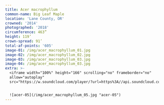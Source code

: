 ```yaml
---
title: Acer macrophyllum
common-name: Big Leaf Maple
location: 'Lane County, OR'
crowned: '2014'
photographed: '2018'
circumference: 463”
height: 119’
crown-spread: 91’
total-af-points: '605'
image-01: /img/acer_macrophyllum_01.jpg
image-02: /img/acer_macrophyllum_02.jpg
image-03: /img/acer_macrophyllum_03.jpg
image-04: /img/acer_macrophyllum_03.jpg
extra: >-
  <iframe width="100%" height="166" scrolling="no" frameborder="no"
  allow="autoplay"
  src="https://w.soundcloud.com/player/?url=https%3A//api.soundcloud.com/tracks/588503565&color=%233c402a&auto_play=false&hide_related=false&show_comments=true&show_user=true&show_reposts=false&show_teaser=true"></iframe>


  ![acer-05](/img/acer_macrophyllum_05.jpg "acer-05")
---
```


